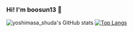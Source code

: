 ### Hi! I'm boosun13 👋

![yoshimasa_shuda's GitHub stats](https://github-readme-stats.vercel.app/api?username=boosun13&count_private=true&show_icons=true&theme=radical)
[![Top Langs](https://github-readme-stats.vercel.app/api/top-langs/?username=boosun13&count_private=true&theme=radical)](https://github.com/anuraghazra/github-readme-stats)



<!--
**boosun13/boosun13** is a ✨ _special_ ✨ repository because its `README.md` (this file) appears on your GitHub profile.

Here are some ideas to get you started:

- 🔭 I’m currently working on ...
- 🌱 I’m currently learning ...
- 👯 I’m looking to collaborate on ...
- 🤔 I’m looking for help with ...
- 💬 Ask me about ...
- 📫 How to reach me: ...
- 😄 Pronouns: ...
- ⚡ Fun fact: ...
-->
